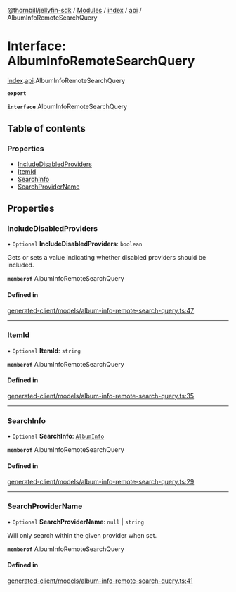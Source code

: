 [@thornbill/jellyfin-sdk](../README.md) / [Modules](../modules.md) / [index](../modules/index.md) / [api](../modules/index.api.md) / AlbumInfoRemoteSearchQuery

# Interface: AlbumInfoRemoteSearchQuery

[index](../modules/index.md).[api](../modules/index.api.md).AlbumInfoRemoteSearchQuery

**`export`**

**`interface`** AlbumInfoRemoteSearchQuery

## Table of contents

### Properties

- [IncludeDisabledProviders](index.api.AlbumInfoRemoteSearchQuery.md#includedisabledproviders)
- [ItemId](index.api.AlbumInfoRemoteSearchQuery.md#itemid)
- [SearchInfo](index.api.AlbumInfoRemoteSearchQuery.md#searchinfo)
- [SearchProviderName](index.api.AlbumInfoRemoteSearchQuery.md#searchprovidername)

## Properties

### IncludeDisabledProviders

• `Optional` **IncludeDisabledProviders**: `boolean`

Gets or sets a value indicating whether disabled providers should be included.

**`memberof`** AlbumInfoRemoteSearchQuery

#### Defined in

[generated-client/models/album-info-remote-search-query.ts:47](https://github.com/thornbill/jellyfin-sdk-typescript/blob/eb13db7/src/generated-client/models/album-info-remote-search-query.ts#L47)

___

### ItemId

• `Optional` **ItemId**: `string`

**`memberof`** AlbumInfoRemoteSearchQuery

#### Defined in

[generated-client/models/album-info-remote-search-query.ts:35](https://github.com/thornbill/jellyfin-sdk-typescript/blob/eb13db7/src/generated-client/models/album-info-remote-search-query.ts#L35)

___

### SearchInfo

• `Optional` **SearchInfo**: [`AlbumInfo`](index.api.AlbumInfo.md)

**`memberof`** AlbumInfoRemoteSearchQuery

#### Defined in

[generated-client/models/album-info-remote-search-query.ts:29](https://github.com/thornbill/jellyfin-sdk-typescript/blob/eb13db7/src/generated-client/models/album-info-remote-search-query.ts#L29)

___

### SearchProviderName

• `Optional` **SearchProviderName**: ``null`` \| `string`

Will only search within the given provider when set.

**`memberof`** AlbumInfoRemoteSearchQuery

#### Defined in

[generated-client/models/album-info-remote-search-query.ts:41](https://github.com/thornbill/jellyfin-sdk-typescript/blob/eb13db7/src/generated-client/models/album-info-remote-search-query.ts#L41)
